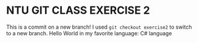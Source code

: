 # **NTU GIT CLASS EXERCISE 2**
This is a commit on a new branch! I used ```git checkout exercise2``` to switch to a new branch.
Hello World in my favorite language:
C# language
```Console.WriteLine("Hello World");
```
